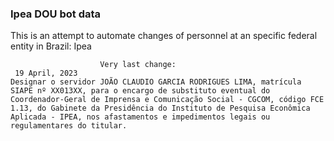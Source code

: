  ### Ipea DOU bot data
 This is an attempt to automate changes of personnel at an specific federal entity in Brazil: Ipea
 
                        Very last change: 
 	 19 April, 2023
	Designar o servidor JOÃO CLAUDIO GARCIA RODRIGUES LIMA, matrícula SIAPE nº XX013XX, para o encargo de substituto eventual do Coordenador-Geral de Imprensa e Comunicação Social - CGCOM, código FCE 1.13, do Gabinete da Presidência do Instituto de Pesquisa Econômica Aplicada - IPEA, nos afastamentos e impedimentos legais ou regulamentares do titular.
